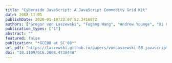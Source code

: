 ```yaml
---
title: "Cyberaide JavaScript: A JavaScript Commodity Grid Kit"
date: 2008-11-01
publishDate: 2020-01-10T23:07:52.341687Z
authors: ["Gregor von Laszewski", "Fugang Wang", "Andrew Younge", "Xi He", "Zhenhua Guo", "Marlon Pierce"]
publication_types: ["1"]
abstract: ""
featured: false
publication: "*GCE08 at SC'08*"
url_pdf: "https://laszewski.github.io/papers/vonLaszewski-08-javascript.pdf"
doi: "10.1109/GCE.2008.4738448"
---
```


